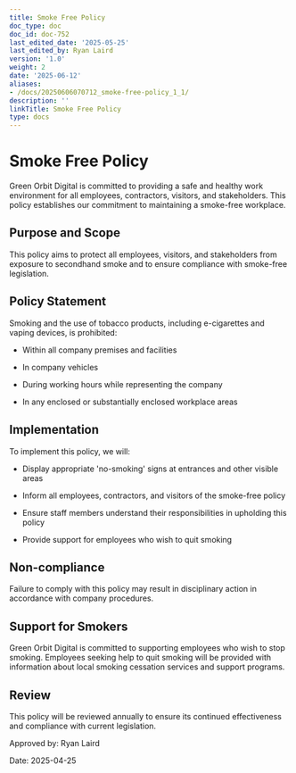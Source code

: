 ```yaml
---
title: Smoke Free Policy
doc_type: doc
doc_id: doc-752
last_edited_date: '2025-05-25'
last_edited_by: Ryan Laird
version: '1.0'
weight: 2
date: '2025-06-12'
aliases:
- /docs/20250606070712_smoke-free-policy_1_1/
description: ''
linkTitle: Smoke Free Policy
type: docs
---
```


# Smoke Free Policy

Green Orbit Digital is committed to providing a safe and healthy work environment for all employees, contractors, visitors, and stakeholders. This policy establishes our commitment to maintaining a smoke-free workplace.

## Purpose and Scope

This policy aims to protect all employees, visitors, and stakeholders from exposure to secondhand smoke and to ensure compliance with smoke-free legislation.

## Policy Statement

Smoking and the use of tobacco products, including e-cigarettes and vaping devices, is prohibited:

- Within all company premises and facilities

- In company vehicles

- During working hours while representing the company

- In any enclosed or substantially enclosed workplace areas

## Implementation

To implement this policy, we will:

- Display appropriate 'no-smoking' signs at entrances and other visible areas

- Inform all employees, contractors, and visitors of the smoke-free policy

- Ensure staff members understand their responsibilities in upholding this policy

- Provide support for employees who wish to quit smoking

## Non-compliance

Failure to comply with this policy may result in disciplinary action in accordance with company procedures.

## Support for Smokers

Green Orbit Digital is committed to supporting employees who wish to stop smoking. Employees seeking help to quit smoking will be provided with information about local smoking cessation services and support programs.

## Review

This policy will be reviewed annually to ensure its continued effectiveness and compliance with current legislation.

Approved by: Ryan Laird

Date: 2025-04-25
